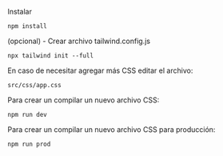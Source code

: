 Instalar

```
npm install
```

(opcional) - Crear archivo tailwind.config.js

```
npx tailwind init --full
```

En caso de necesitar agregar más CSS editar el archivo:

```
src/css/app.css
```

Para crear un compilar un nuevo archivo CSS:
```
npm run dev
```

Para crear un compilar un nuevo archivo CSS para producción:
```
npm run prod
```

